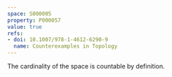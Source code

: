 ```yaml
---
space: S000005
property: P000057
value: true
refs:
- doi: 10.1007/978-1-4612-6290-9
  name: Counterexamples in Topology
---
```


The cardinality of the space is countable by definition.
